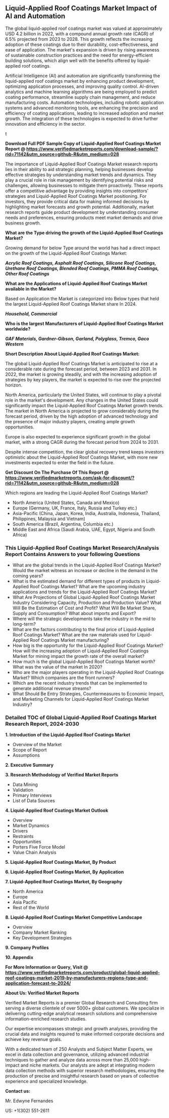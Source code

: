 <h2>Liquid-Applied Roof Coatings Market Impact of AI and Automation</h2><p>The global liquid-applied roof coatings market was valued at approximately USD 4.2 billion in 2022, with a compound annual growth rate (CAGR) of 6.5% projected from 2023 to 2028. This growth reflects the increasing adoption of these coatings due to their durability, cost-effectiveness, and ease of application. The market's expansion is driven by rising awareness of sustainable construction practices and the need for energy-efficient building solutions, which align well with the benefits offered by liquid-applied roof coatings.</p><p>Artificial Intelligence (AI) and automation are significantly transforming the liquid-applied roof coatings market by enhancing product development, optimizing application processes, and improving quality control. AI-driven analytics and machine learning algorithms are being employed to predict coating performance, streamline supply chain management, and reduce manufacturing costs. Automation technologies, including robotic application systems and advanced monitoring tools, are enhancing the precision and efficiency of coating applications, leading to increased adoption and market growth. The integration of these technologies is expected to drive further innovation and efficiency in the sector.</p>t</p><p id="" class=""><strong>Download Full PDF Sample Copy of Liquid-Applied Roof Coatings Market Report @ <a href="https://www.verifiedmarketreports.com/download-sample/?rid=71142&utm_source=github-R&utm_medium=028" target="_blank">https://www.verifiedmarketreports.com/download-sample/?rid=71142&utm_source=github-R&utm_medium=028</a></strong></p><p>The importance of&nbsp;Liquid-Applied Roof Coatings Market research reports lies in their ability to aid strategic planning, helping businesses develop effective strategies by understanding market trends and dynamics. They play a crucial role in risk management by identifying potential risks and challenges, allowing businesses to mitigate them proactively. These reports offer a competitive advantage by providing insights into competitors' strategies and Liquid-Applied Roof Coatings Market positioning. For investors, they provide critical data for making informed decisions by highlighting market forecasts and growth potential. Additionally, market research reports guide product development by understanding consumer needs and preferences, ensuring products meet market demands and drive business growth.</p><p><strong>What are the&nbsp;Type driving the growth of the Liquid-Applied Roof Coatings Market?</strong></p><p id="" class="">Growing demand for below Type around the world has had a direct impact on the growth of the Liquid-Applied Roof Coatings Market:</p><em><strong>Acrylic Roof Coatings, Asphalt Roof Coatings, Silicone Roof Coatings, Urethane Roof Coatings, Blended Roof Coatings, PMMA Roof Coatings, Other Roof Coatings</strong></em></p><strong>What are the&nbsp;Applications&nbsp;of Liquid-Applied Roof Coatings Market available in the Market?</strong></p><p id="" class="">Based on Application the Market is categorized into Below types that held the largest Liquid-Applied Roof Coatings Market share In 2024.</p><em><strong>Household, Commercial</strong></em></p><strong>Who is the largest Manufacturers of Liquid-Applied Roof Coatings Market worldwide?</strong></p><p><em><strong>GAF Materials, Gardner-Gibson, Garland, Polyglass, Tremco, Gaco Western</strong></em></p><p id="" class=""><strong>Short Description About Liquid-Applied Roof Coatings Market:</strong></p><p>The global Liquid-Applied Roof Coatings Market is anticipated to rise at a considerable rate during the forecast period, between 2023 and 2031. In 2022, the market is growing steadily, and with the increasing adoption of strategies by key players, the market is expected to rise over the projected horizon.</p><p>North America, particularly the United States, will continue to play a pivotal role in the market's development. Any changes in the United States could significantly impact the Liquid-Applied Roof Coatings Market growth trends. The market in North America is projected to grow considerably during the forecast period, driven by the high adoption of advanced technology and the presence of major industry players, creating ample growth opportunities.</p><p>Europe is also expected to experience significant growth in the global market, with a strong CAGR during the forecast period from 2024 to 2031.</p><p>Despite intense competition, the clear global recovery trend keeps investors optimistic about the Liquid-Applied Roof Coatings Market, with more new investments expected to enter the field in the future.</p><p id="" class=""><strong>Get Discount On The Purchase Of This Report @ <a href="https://www.verifiedmarketreports.com/ask-for-discount/?rid=71142&utm_source=github-R&utm_medium=028" target="_blank">https://www.verifiedmarketreports.com/ask-for-discount/?rid=71142&utm_source=github-R&utm_medium=028</a></strong></p>Which regions are leading the Liquid-Applied Roof Coatings Market?</p><ul><li>North America (United States, Canada and Mexico)</li><li>Europe (Germany, UK, France, Italy, Russia and Turkey etc.)</li><li>Asia-Pacific (China, Japan, Korea, India, Australia, Indonesia, Thailand, Philippines, Malaysia and Vietnam)</li><li>South America (Brazil, Argentina, Columbia etc.)</li><li>Middle East and Africa (Saudi Arabia, UAE, Egypt, Nigeria and South Africa)</li></ul><h3 id="" class="">This Liquid-Applied Roof Coatings Market Research/Analysis Report Contains Answers to your following Questions</h3><ul><li>What are the global trends in the Liquid-Applied Roof Coatings Market? Would the market witness an increase or decline in the demand in the coming years?</li><li>What is the estimated demand for different types of products in Liquid-Applied Roof Coatings Market? What are the upcoming industry applications and trends for the Liquid-Applied Roof Coatings Market?</li><li>What Are Projections of Global Liquid-Applied Roof Coatings Market Industry Considering Capacity, Production and Production Value? What Will Be the Estimation of Cost and Profit? What Will Be Market Share, Supply and Consumption? What about imports and Export?</li><li>Where will the strategic developments take the industry in the mid to long-term?</li><li>What are the factors contributing to the final price of Liquid-Applied Roof Coatings Market? What are the raw materials used for Liquid-Applied Roof Coatings Market manufacturing?</li><li>How big is the opportunity for the Liquid-Applied Roof Coatings Market? How will the increasing adoption of Liquid-Applied Roof Coatings Market for mining impact the growth rate of the overall market?</li><li>How much is the global Liquid-Applied Roof Coatings Market worth? What was the value of the market In 2020?</li><li>Who are the major players operating in the Liquid-Applied Roof Coatings Market? Which companies are the front runners?</li><li>Which are the recent industry trends that can be implemented to generate additional revenue streams?</li><li>What Should Be Entry Strategies, Countermeasures to Economic Impact, and Marketing Channels for Liquid-Applied Roof Coatings Market Industry?</li></ul><h3 id="" class="">Detailed TOC of Global Liquid-Applied Roof Coatings Market Research Report, 2024-2030</h3><p id="" class=""><strong>1. Introduction of the Liquid-Applied Roof Coatings Market</strong></p><ul><li>Overview of the Market</li><li>Scope of Report</li><li>Assumptions</li></ul><p id="" class=""><strong>2. Executive Summary</strong></p><p id="" class=""><strong>3. Research Methodology of Verified Market Reports</strong></p><ul><li>Data Mining</li><li>Validation</li><li>Primary Interviews</li><li>List of Data Sources</li></ul><p id="" class=""><strong>4. Liquid-Applied Roof Coatings Market Outlook</strong></p><ul><li>Overview</li><li>Market Dynamics</li><li>Drivers</li><li>Restraints</li><li>Opportunities</li><li>Porters Five Force Model</li><li>Value Chain Analysis</li></ul><p id="" class=""><strong>5. Liquid-Applied Roof Coatings Market, By Product</strong></p><p id="" class=""><strong>6. Liquid-Applied Roof Coatings Market, By Application</strong></p><p id="" class=""><strong>7. Liquid-Applied Roof Coatings Market, By Geography</strong></p><ul><li>North America</li><li>Europe</li><li>Asia Pacific</li><li>Rest of the World</li></ul><p id="" class=""><strong>8. Liquid-Applied Roof Coatings Market Competitive Landscape</strong></p><ul><li>Overview</li><li>Company Market Ranking</li><li>Key Development Strategies</li></ul><p id="" class=""><strong>9. Company Profiles</strong></p><p id="" class=""><strong>10. Appendix</strong></p><p id="" class=""><strong>For More Information or Query, Visit @ <a href="https://www.verifiedmarketreports.com/product/global-liquid-applied-roof-coatings-market-2019-by-manufacturers-regions-type-and-application-forecast-to-2024/" target="_blank">https://www.verifiedmarketreports.com/product/global-liquid-applied-roof-coatings-market-2019-by-manufacturers-regions-type-and-application-forecast-to-2024/</a></strong></p><p id="" class=""><strong>About Us: Verified Market Reports</strong></p><p id="" class="">Verified Market Reports is a premier Global Research and Consulting firm serving a diverse clientele of over 5000+ global customers. We specialize in delivering cutting-edge analytical research solutions and comprehensive information-enriched research studies.</p><p id="" class="">Our expertise encompasses strategic and growth analyses, providing the crucial data and insights required to make informed corporate decisions and achieve key revenue goals.</p><p id="" class="">With a dedicated team of 250 Analysts and Subject Matter Experts, we excel in data collection and governance, utilizing advanced industrial techniques to gather and analyze data across more than 25,000 high-impact and niche markets. Our analysts are adept at integrating modern data collection methods with superior research methodologies, ensuring the production of precise and insightful research based on years of collective experience and specialized knowledge.</p><p id="" class=""><strong>Contact us:</strong></p><p id="" class="">Mr. Edwyne Fernandes</p><p id="" class="">US: +1(302) 551-2611</p>